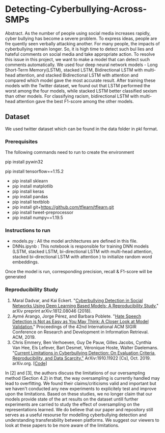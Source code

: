 # Detecting-Cyberbullying-Across-SMPs

Abstract. As the number of people using social media increases rapidly, cyber bullying has become a severe problem. To express ideas, people are fre quently seen verbally attacking another. For many people, the impacts of cyberbullying remain longer. So, it is high time to detect such bul lies and hateful comments on social media and take appropriate action. To resolve this issue in this project, we want to make a model that can detect such comments automatically. We used four deep neural network models - Long Short-Term Memory(LSTM), stacked LSTM, Bidirectional LSTM with multi-head attention, and stacked Bidirectional LSTM with attention and compared which model gave the most accurate result. After training these models with the Twitter dataset, we found out that LSTM performed the worst among the four models, while stacked LSTM better classified sexism than other models. For classifying racism, bidirectional LSTM with multi-head attention gave the best F1-score among the other models.

## Dataset

We used twitter dataset which can be found in the data folder in pkl format.

### Prerequisites

The following commands need to run to create the environment

pip install pywin32

pip install tensorflow==1.15.2

* pip install sklearn
* pip install matplotlib
* pip install keras
* pip install pandas
* pip install textblob
* pip install git+https://github.com/tflearn/tflearn.git
* pip install tweet-preprocessor
* pip install numpy==1.19.5

### Instructions to run

 - models.py : All the model architectures are defined in this file.
 - DNNs.ipynb : This notebook is responsible for training DNN models (LSTM, stacked LSTM, bi-directional LSTM with multi-head attention, stacked bi-directional LSTM with attention ) to initialize random word embeddings.

Once the model is run, corresponding precision, recall & F1-score will be generated


### Reproducibility Study 

1. Maral Dadvar, and Kai Eckert. "[Cyberbullying Detection in Social Networks Using Deep Learning Based Models; A Reproducibility Study.](https://arxiv.org/pdf/1812.08046.pdf)" arXiv preprint arXiv:1812.08046 (2018).
2. Aymé Arango, Jorge Pérez, and Barbara Poblete. "[Hate Speech Detection is Not as Easy as You May Think: A Closer Look at Model Validation.](https://users.dcc.uchile.cl/~jperez/papers/sigir2019.pdf)" Proceedings of the 42nd International ACM SIGIR Conference on Research and Development in Information Retrieval. ACM, 2019. 
3. Chris Emmery, Ben Verhoeven, Guy De Pauw, Gilles Jacobs, Cynthia Van Hee, Els Lefever, Bart Desmet, Véronique Hoste, Walter Daelemans. "[Current Limitations in Cyberbullying Detection: On Evaluation Criteria, Reproducibility, and Data Scarcity."](http://arxiv.org/abs/1910.11922) ArXiv:1910.11922 [Cs], Oct. 2019. arXiv.org. [[Code]](https://github.com/cmry/amica)

In [2] and [3], the authors discuss the limitations of our oversampling method (Section 4.2) in that, the way oversampling is currently handled may lead to overfitting. We found their claims/criticisms valid and important but we haven't conducted any new experiments to explicitely test and improve upon the limitations. Based on these studies, we no longer claim that our models provide state of the art results on the dataset untill further experiments are carried to study the effect of oversampling on the representations learned. We do believe that our paper and repository still serves as a useful resourse for modelling cyberbullying detection and understanding transferability between platforms. We suggest our viewers to look at these papers to be more aware of the limitations. 
 
